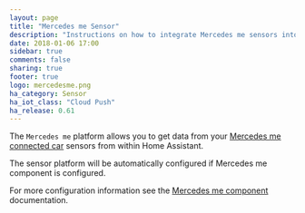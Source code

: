 ```yaml
---
layout: page
title: "Mercedes me Sensor"
description: "Instructions on how to integrate Mercedes me sensors into Home Assistant."
date: 2018-01-06 17:00
sidebar: true
comments: false
sharing: true
footer: true
logo: mercedesme.png
ha_category: Sensor
ha_iot_class: "Cloud Push"
ha_release: 0.61
---
```


The `Mercedes me` platform allows you to get data from your [Mercedes me connected car](https://www.mercedes-benz.com/en/mercedes-me/) sensors from within Home Assistant.
  
The sensor platform will be automatically configured if Mercedes me component is configured.

For more configuration information see the [Mercedes me component](/components/mercedesme/) documentation.
